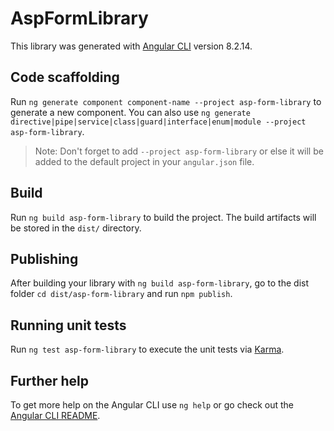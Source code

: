 # AspFormLibrary

This library was generated with [Angular CLI](https://github.com/angular/angular-cli) version 8.2.14.

## Code scaffolding

Run `ng generate component component-name --project asp-form-library` to generate a new component. You can also use `ng generate directive|pipe|service|class|guard|interface|enum|module --project asp-form-library`.
> Note: Don't forget to add `--project asp-form-library` or else it will be added to the default project in your `angular.json` file. 

## Build

Run `ng build asp-form-library` to build the project. The build artifacts will be stored in the `dist/` directory.

## Publishing

After building your library with `ng build asp-form-library`, go to the dist folder `cd dist/asp-form-library` and run `npm publish`.

## Running unit tests

Run `ng test asp-form-library` to execute the unit tests via [Karma](https://karma-runner.github.io).

## Further help

To get more help on the Angular CLI use `ng help` or go check out the [Angular CLI README](https://github.com/angular/angular-cli/blob/master/README.md).
